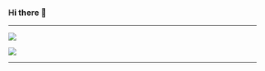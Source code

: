 ### Hi there 👋

<!--
**alexandrubagu/alexandrubagu** is a ✨ _special_ ✨ repository because its `README.md` (this file) appears on your GitHub profile.

Here are some ideas to get you started:

- 🔭 I’m currently working on ...
- 🌱 I’m currently learning ...
- 👯 I’m looking to collaborate on ...
- 🤔 I’m looking for help with ...
- 💬 Ask me about ...
- 📫 How to reach me: ...
- 😄 Pronouns: ...
- ⚡ Fun fact: ...
-->



---

<p align="left">
  <img src="https://github-readme-stats.vercel.app/api?username=alexandrubagu&show_icons=true&theme=vue&hide_border=true&&count_private=true&include_all_commits=true&custom_title=GitHub Statistics" />
</p>
<p align="left">
  <img src="https://github-readme-stats.vercel.app/api/top-langs/?username=alexandrubagu&langs_count=10&hide_border=true&layout=compact" /> 
</p>


---
